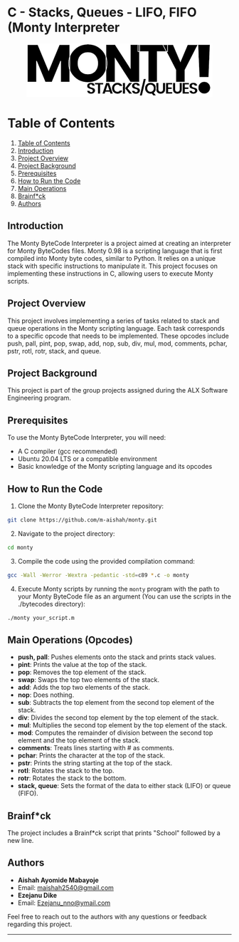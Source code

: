 # C - Stacks, Queues - LIFO, FIFO (Monty Interpreter

<p align="center">
  <img src="monty_image.png" alt="Project Logo">
</p>

# Table of Contents

1. [Table of Contents](#table-of-contents)
2. [Introduction](#introduction)
3. [Project Overview](#project-overview)
4. [Project Background](#project-background)
5. [Prerequisites](#prerequisites)
6. [How to Run the Code](#how-to-run-the-code)
7. [Main Operations](#main-operations)
8. [Brainf\*ck](#brainfuck)
9. [Authors](#authors)

## Introduction

The Monty ByteCode Interpreter is a project aimed at creating an interpreter for Monty ByteCodes files. Monty 0.98 is a scripting language that is first compiled into Monty byte codes, similar to Python. It relies on a unique stack with specific instructions to manipulate it. This project focuses on implementing these instructions in C, allowing users to execute Monty scripts.

## Project Overview

This project involves implementing a series of tasks related to stack and queue operations in the Monty scripting language. Each task corresponds to a specific opcode that needs to be implemented. These opcodes include push, pall, pint, pop, swap, add, nop, sub, div, mul, mod, comments, pchar, pstr, rotl, rotr, stack, and queue.

## Project Background

This project is part of the group projects assigned during the ALX Software Engineering program.

## Prerequisites

To use the Monty ByteCode Interpreter, you will need:

- A C compiler (gcc recommended)
- Ubuntu 20.04 LTS or a compatible environment
- Basic knowledge of the Monty scripting language and its opcodes

## How to Run the Code

1. Clone the Monty ByteCode Interpreter repository:

```bash
git clone https://github.com/m-aishah/monty.git
```

2. Navigate to the project directory:

```bash
cd monty
```

3. Compile the code using the provided compilation command:

```bash
gcc -Wall -Werror -Wextra -pedantic -std=c89 *.c -o monty
```

4. Execute Monty scripts by running the `monty` program with the path to your Monty ByteCode file as an argument (You can use the scripts in the ./bytecodes directory):

```bash
./monty your_script.m
```

## Main Operations (Opcodes)

- **push, pall**: Pushes elements onto the stack and prints stack values.
- **pint**: Prints the value at the top of the stack.
- **pop**: Removes the top element of the stack.
- **swap**: Swaps the top two elements of the stack.
- **add**: Adds the top two elements of the stack.
- **nop**: Does nothing.
- **sub**: Subtracts the top element from the second top element of the stack.
- **div**: Divides the second top element by the top element of the stack.
- **mul**: Multiplies the second top element by the top element of the stack.
- **mod**: Computes the remainder of division between the second top element and the top element of the stack.
- **comments**: Treats lines starting with # as comments.
- **pchar**: Prints the character at the top of the stack.
- **pstr**: Prints the string starting at the top of the stack.
- **rotl**: Rotates the stack to the top.
- **rotr**: Rotates the stack to the bottom.
- **stack, queue**: Sets the format of the data to either stack (LIFO) or queue (FIFO).

## Brainf\*ck

The project includes a Brainf\*ck script that prints "School" followed by a new line.

## Authors

- **Aishah Ayomide Mabayoje**
- Email: maishah2540@gmail.com
- **Ezejanu Dike**
- Email: Ezejanu_nno@ymail.com

Feel free to reach out to the authors with any questions or feedback regarding this project.

---
